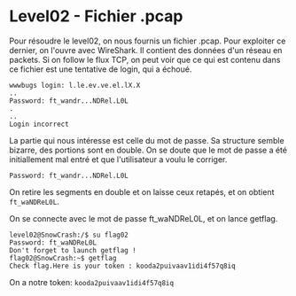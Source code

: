 # Level02 - Fichier .pcap
Pour résoudre le level02, on nous fournis un fichier .pcap. Pour exploiter ce dernier, on l'ouvre avec WireShark. Il contient des données d'un réseau en packets. Si on follow le flux TCP, on peut voir que ce qui est contenu dans ce fichier est une tentative de login, qui a échoué. 

```
wwwbugs login: l.le.ev.ve.el.lX.X
..
Password: ft_wandr...NDRel.L0L
.
..
Login incorrect
```

La partie qui nous intéresse est celle du mot de passe. Sa structure semble bizarre, des portions sont en double. On se doute que le mot de passe a été initiallement mal entré et que l'utilisateur a voulu le corriger.

`Password: ft_wandr...NDRel.L0L`

On retire les segments en double et on laisse ceux retapés, et on obtient `ft_waNDReL0L`.


On se connecte avec le mot de passe ft_waNDReL0L, et on lance getflag.

```
level02@SnowCrash:/$ su flag02
Password: ft_waNDReL0L
Don't forget to launch getflag !
flag02@SnowCrash:~$ getflag
Check flag.Here is your token : kooda2puivaav1idi4f57q8iq
```

On a notre token: `kooda2puivaav1idi4f57q8iq`

